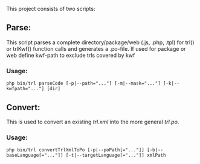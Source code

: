 This project consists of two scripts:

## Parse: ##

This script parses a complete directory/package/web (.js, .php, .tpl) for trl() or trlKwf() function calls and generates a .po-file.
If used for package or web define kwf-path to exclude trls covered by kwf


### Usage: ###
`php bin/trl parseCode [-p|--path="..."] [-m|--mask="..."] [-k|--kwfpath="..."] [dir]`


## Convert: ##

This is used to convert an existing *trl.xml* into the more general *trl.po*.

### Usage: ###
`php bin/trl convertTrlXmlToPo [-p|--poPath[="..."]] [-b|--baseLanguage[="..."]] [-t|--targetLanguage[="..."]] xmlPath`
